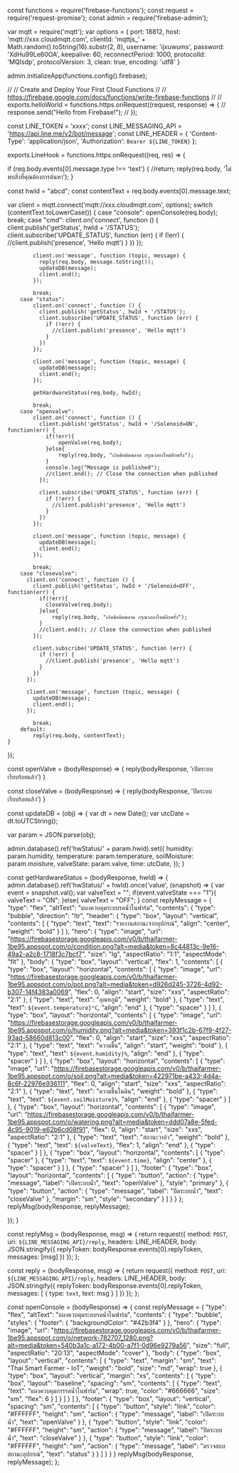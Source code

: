 const functions = require('firebase-functions');
const request = require('request-promise');
const admin = require('firebase-admin');

var mqtt = require('mqtt');
var options = {
    port: 18812,
    host: 'mqtt://xxx.cloudmqtt.com',
    clientId: 'mqttjs_' + Math.random().toString(16).substr(2, 8),
    username: 'ijxuwums',
    password: 'XdHu99Le60OA',
    keepalive: 60,
    reconnectPeriod: 1000,
    protocolId: 'MQIsdp',
    protocolVersion: 3,
    clean: true,
    encoding: 'utf8'
}


admin.initializeApp(functions.config().firebase);

// // Create and Deploy Your First Cloud Functions
// // https://firebase.google.com/docs/functions/write-firebase-functions
//
// exports.helloWorld = functions.https.onRequest((request, response) => {
//  response.send("Hello from Firebase!");
// });

const LINE_TOKEN = 'xxxx';
const LINE_MESSAGING_API = 'https://api.line.me/v2/bot/message';
const LINE_HEADER = {
  'Content-Type': 'application/json',
  'Authorization': `Bearer ${LINE_TOKEN}`
};

exports.LineHook = functions.https.onRequest((req, res) => {

  if (req.body.events[0].message.type !== 'text') {
    //return;
    reply(req.body, 'ไม่พบสิ่งที่คุณต้องการค้นหา');
  }

  const hwId = "abcd";
  const contentText = req.body.events[0].message.text;

  var client  = mqtt.connect('mqtt://xxx.cloudmqtt.com', options);
    switch (contentText.toLowerCase()) {
        case "console":
            openConsole(req.body);
            break;
        case "cmd":
            client.on('connect', function () {
              client.publish('getStatus', hwId + '/STATUS');
              client.subscribe('UPDATE_STATUS', function (err) {
                if (!err) {
                  //client.publish('presence', 'Hello mqtt')
                }
              })
            });
             
            client.on('message', function (topic, message) {
              reply(req.body, message.toString());
              updateDB(message);
              client.end();
            });
            
            break;
        case "status":
            client.on('connect', function () {
              client.publish('getStatus', hwId + '/STATUS');
              client.subscribe('UPDATE_STATUS', function (err) {
                if (!err) {
                  //client.publish('presence', 'Hello mqtt')
                }
              })
            });
             
            client.on('message', function (topic, message) {
              updateDB(message);
              client.end();
            });

            getHardwareStatus(req.body, hwId);

            break;
        case "openvalve":
            client.on('connect', function () {
              client.publish('getStatus', hwId + '/Solenoid=ON', function(err) {
                if(!err){
                    openValve(req.body);
                }else{
                    reply(req.body, "เกิดข้อผิดพลาด กรุณาลองใหม่อีกครั้ง");
                }
                console.log("Message is published");
                //client.end(); // Close the connection when published
              });

              client.subscribe('UPDATE_STATUS', function (err) {
                if (!err) {
                  //client.publish('presence', 'Hello mqtt')
                }
              })
            });
             
            client.on('message', function (topic, message) {
              updateDB(message);
              client.end();
            });
            
            break;
        case "closevalve":
          client.on('connect', function () {
            client.publish('getStatus', hwId + '/Solenoid=OFF', function(err) {
              if(!err){
                closeValve(req.body);
              }else{
                  reply(req.body, "เกิดข้อผิดพลาด กรุณาลองใหม่อีกครั้ง");
              }
              //client.end(); // Close the connection when published
            });

            client.subscribe('UPDATE_STATUS', function (err) {
              if (!err) {
                //client.publish('presence', 'Hello mqtt')
              }
            })
          });
          
          client.on('message', function (topic, message) {
            updateDB(message);
            client.end();
          });
            
            break;
        default:
            reply(req.body, contentText);
    }

});

const openValve = (bodyResponse) => {
  reply(bodyResponse, 'เปิดระบบเรียบร้อยแล้ว')
}

const closeValve = (bodyResponse) => {
  reply(bodyResponse, 'ปิดระบบเรียบร้อยแล้ว')
}

const updateDB = (obj) => {
  var dt = new Date();
  var utcDate = dt.toUTCString();

  var param = JSON.parse(obj);

  admin.database().ref('hwStatus/' + param.hwid).set({
    humidity: param.humidity,
    temperature: param.temperature,
    soilMoisture: param.moisture,
    valveState: param.valve,
    time: utcDate,
  });
}

const getHardwareStatus = (bodyResponse, hwId) => {
  admin.database().ref('hwStatus/' + hwId).once('value', (snapshot) => {
    var event = snapshot.val();
    var valveText = "";
    if(event.valveState === "1"){
        valveText = "ON";
    }else{
        valveText = "OFF";
    }
    const replyMessage = {
      "type": "flex",
      "altText": "แผงควบคุมระบบรดน้ำในฟาร์ม",
      "contents": {
        "type": "bubble",
        "direction": "ltr",
        "header": {
          "type": "box",
          "layout": "vertical",
          "contents": [
            {
              "type": "text",
              "text": "รายงานสถานะจากอุปกรณ์",
              "align": "center",
              "weight": "bold"
            }
          ]
        },
        "hero": {
          "type": "image",
          "url": "https://firebasestorage.googleapis.com/v0/b/thaifarmer-1be95.appspot.com/o/condition.png?alt=media&token=8c44813c-9e16-49a2-a2c8-1718f3c7bcf7",
          "size": "lg",
          "aspectRatio": "1:1",
          "aspectMode": "fit"
        },
        "body": {
          "type": "box",
          "layout": "vertical",
          "flex": 1,
          "contents": [
            {
              "type": "box",
              "layout": "horizontal",
              "contents": [
                {
                  "type": "image",
                  "url": "https://firebasestorage.googleapis.com/v0/b/thaifarmer-1be95.appspot.com/o/pot.png?alt=media&token=d926d245-3726-4d92-b307-14f4383a0069",
                  "flex": 0,
                  "align": "start",
                  "size": "xxs",
                  "aspectRatio": "2:1"
                },
                {
                  "type": "text",
                  "text": "อุณหภูมิ",
                  "weight": "bold"
                },
                {
                  "type": "text",
                  "text": `${event.temperature}°C`,
                  "align": "end"
                },
                {
                  "type": "spacer"
                }
              ]
            },
            {
              "type": "box",
              "layout": "horizontal",
              "contents": [
                {
                  "type": "image",
                  "url": "https://firebasestorage.googleapis.com/v0/b/thaifarmer-1be95.appspot.com/o/humidity.png?alt=media&token=393f1c2b-67f9-4f27-93ad-58660d813c00",
                  "flex": 0,
                  "align": "start",
                  "size": "xxs",
                  "aspectRatio": "2:1"
                },
                {
                  "type": "text",
                  "text": "ความชื้น",
                  "align": "start",
                  "weight": "bold"
                },
                {
                  "type": "text",
                  "text": `${event.humidity}%`,
                  "align": "end"
                },
                {
                  "type": "spacer"
                }
              ]
            },
            {
              "type": "box",
              "layout": "horizontal",
              "contents": [
                {
                  "type": "image",
                  "url": "https://firebasestorage.googleapis.com/v0/b/thaifarmer-1be95.appspot.com/o/soil.png?alt=media&token=422971be-a433-4d4a-8c6f-22976e936111",
                  "flex": 0,
                  "align": "start",
                  "size": "xxs",
                  "aspectRatio": "2:1"
                },
                {
                  "type": "text",
                  "text": "ความชื้นในดิน",
                  "weight": "bold"
                },
                {
                  "type": "text",
                  "text": `${event.soilMoisture}%`,
                  "align": "end"
                },
                {
                  "type": "spacer"
                }
              ]
            },
            {
              "type": "box",
              "layout": "horizontal",
              "contents": [
                {
                  "type": "image",
                  "url": "https://firebasestorage.googleapis.com/v0/b/thaifarmer-1be95.appspot.com/o/watering.png?alt=media&token=ddd07a8e-5fed-4c95-9019-e62b6cd08f91",
                  "flex": 0,
                  "align": "start",
                  "size": "xxs",
                  "aspectRatio": "2:1"
                },
                {
                  "type": "text",
                  "text": "สถานะวาล์ว",
                  "weight": "bold"
                },
                {
                  "type": "text",
                  "text": `${valveText}`,
                  "flex": 1,
                  "align": "end"
                },
                {
                  "type": "spacer"
                }
              ]
            },
            {
              "type": "box",
              "layout": "horizontal",
              "contents": [
                {
                  "type": "spacer"
                },
                {
                  "type": "text",
                  "text": `${event.time}`,
                  "align": "center"
                },
                {
                  "type": "spacer"
                }
              ]
            },
            {
              "type": "spacer"
            }
          ]
        },
        "footer": {
          "type": "box",
          "layout": "horizontal",
          "contents": [
            {
              "type": "button",
              "action": {
                "type": "message",
                "label": "เปิดระบบน้ำ",
                "text": "openValve"
              },
              "style": "primary"
            },
            {
              "type": "button",
              "action": {
                "type": "message",
                "label": "ปิดระบบน้ำ",
                "text": "closeValve"
              },
              "margin": "sm",
              "style": "secondary"
            }
          ]
        }
      }
    };
    replyMsg(bodyResponse, replyMessage);

  });
}

const replyMsg = (bodyResponse, msg) => {
  return request({
    method: `POST`,
    uri: `${LINE_MESSAGING_API}/reply`,
    headers: LINE_HEADER,
    body: JSON.stringify({
      replyToken: bodyResponse.events[0].replyToken,
      messages: [msg]
    })
  });
};

const reply = (bodyResponse, msg) => {
  return request({
    method: `POST`,
    uri: `${LINE_MESSAGING_API}/reply`,
    headers: LINE_HEADER,
    body: JSON.stringify({
      replyToken: bodyResponse.events[0].replyToken,
      messages: [
        {
          type: `text`,
          text: msg
        }
      ]
    })
  });
};

const openConsole = (bodyResponse) => {
  const replyMessage = {
    "type": "flex",
    "altText": "แผงควบคุมระบบรดน้ำในฟาร์ม",
    "contents": {
      "type": "bubble",
      "styles": {
        "footer": {
          "backgroundColor": "#42b3f4"
        }
      },
      "hero": {
        "type": "image",
        "url": "https://firebasestorage.googleapis.com/v0/b/thaifarmer-1be95.appspot.com/o/network-782707_1280.png?alt=media&token=540b3a1c-a172-4b00-a7f1-0d96e9279a56",
        "size": "full",
        "aspectRatio": "20:13",
        "aspectMode": "cover"
      },
      "body": {
        "type": "box",
        "layout": "vertical",
        "contents": [
          {
            "type": "text",
            "margin": "sm",
            "text": "Thai Smart Farmer - IoT",
            "weight": "bold",
            "size": "md",
            "wrap": true
          },
          {
            "type": "box",
            "layout": "vertical",
            "margin": "xs",
            "contents": [
              {
                "type": "box",
                "layout": "baseline",
                "spacing": "sm",
                "contents": [
                  {
                    "type": "text",
                    "text": "แผงควบคุมการรดน้ำในฟาร์ม",
                    "wrap": true,
                    "color": "#666666",
                    "size": "sm",
                    "flex": 6
                  }
                ]
              }
            ]
          }
        ]
      },
      "footer": {
        "type": "box",
        "layout": "vertical",
        "spacing": "sm",
        "contents": [
          {
            "type": "button",
            "style": "link",
            "color": "#FFFFFF",
            "height": "sm",
            "action": {
              "type": "message",
              "label": "เปิดระบบน้ำ",
              "text": "openValve"
            }
          },
          {
            "type": "button",
            "style": "link",
            "color": "#FFFFFF",
            "height": "sm",
            "action": {
              "type": "message",
              "label": "ปิดระบบน้ำ",
              "text": "closeValve"
            }
          },
          {
            "type": "button",
            "style": "link",
            "color": "#FFFFFF",
            "height": "sm",
            "action": {
              "type": "message",
              "label": "ตรวจสอบสถานะอุปกรณ์",
              "text": "status"
            }
          }
        ]
      }
    }
  }
  replyMsg(bodyResponse, replyMessage);
};
